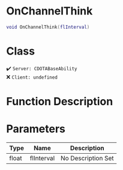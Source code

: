 # OnChannelThink
```lua
void OnChannelThink(flInterval)
```
# Class
✔️ `Server: CDOTABaseAbility`  
❌ `Client: undefined`  

# Function Description

# Parameters
Type|Name|Description
--|--|--
float|flInterval|No Description Set
